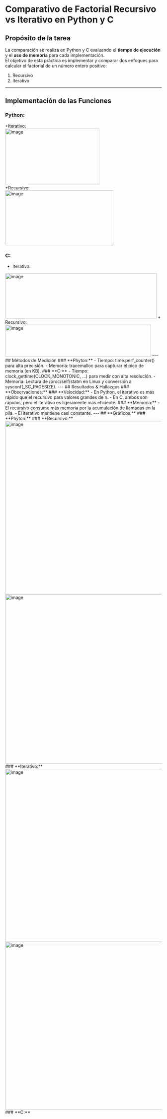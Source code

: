 # Comparativo de Factorial Recursivo vs Iterativo en Python y C

## Propósito de la tarea  
La comparación se realiza en Python y C evaluando el **tiempo de ejecución** y el **uso de memoria** para cada implementación.  
El objetivo de esta práctica es implementar y comparar dos enfoques para calcular el factorial de un número entero positivo:
  1. Recursivo  
  2. Iterativo  
---  
## Implementación de las Funciones  
### **Python:**  
+Iterativo:  
<img width="303" height="182" alt="image" src="https://github.com/user-attachments/assets/49e3578c-a306-47e7-a45a-09fbc2567c57" />  
+Recursivo:  
 <img width="348" height="177" alt="image" src="https://github.com/user-attachments/assets/01a4e8cc-6898-4e6e-ae3d-c70f0a668bb5" />  
### **C:**  
+ Iterativo:  
<img width="487" height="146" alt="image" src="https://github.com/user-attachments/assets/3c1054bb-775c-47c9-9421-629494c3a15e" />  
+ Recursivo:  
<img width="469" height="103" alt="image" src="https://github.com/user-attachments/assets/5bc41674-dd7f-4d61-9082-ede19a419ad0" />  
---  
## Métodos de Medición  
### **Phyton:**  
- Tiempo: time.perf_counter() para alta precisión.  
- Memoria: tracemalloc para capturar el pico de memoria (en KB).  
### **C:**  
- Tiempo: clock_gettime(CLOCK_MONOTONIC, ...) para medir con alta resolución.  
- Memoria:  Lectura de /proc/self/statm en Linux y conversión a sysconf(_SC_PAGESIZE).  
---  
## Resultados & Hallazgos  
### **Observaciones:**  
### **Velocidad:**  
- En Python, el iterativo es más rápido que el recursivo para valores grandes de n.  
- En C, ambos son rápidos, pero el iterativo es ligeramente más eficiente.  
### **Memoria:**  
- El recursivo consume más memoria por la acumulación de llamadas en la pila.  
- El iterativo mantiene casi constante.  
---  
## **Gráficos:**  
### **Phyton:**  
### **Recursivo:**  
<img width="739" height="558" alt="image" src="https://github.com/user-attachments/assets/86a06d75-0af2-4522-b369-82d5c6640da8" />  
<img width="679" height="546" alt="image" src="https://github.com/user-attachments/assets/5ed4a8b1-f224-47c5-b0e0-7f5488f65b03" />  
### **Iterativo:**  
<img width="733" height="557" alt="image" src="https://github.com/user-attachments/assets/5d04cb46-017b-4f82-9ea9-632de9dd1cbd" />  
<img width="700" height="540" alt="image" src="https://github.com/user-attachments/assets/ed09fb96-2171-4e6d-a8c6-422572265a65" />  
### **C:**  
